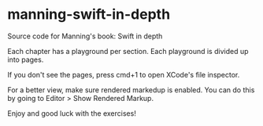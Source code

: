 # manning-swift-in-depth
Source code for Manning's book: Swift in depth

Each chapter has a playground per section.  Each playground is divided up into pages. 

If you don't see the pages, press cmd+1 to open XCode's file inspector.

For a better view, make sure rendered markedup is enabled. You can do this by going to Editor > Show Rendered Markup.

Enjoy and good luck with the exercises!

